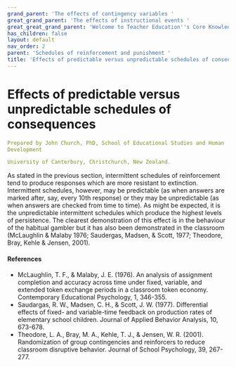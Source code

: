 ```yaml
---
grand_parent: 'The effects of contingency variables '
great_grand_parent: 'The effects of instructional events '
great_great_grand_parent: 'Welcome to Teacher Education''s Core Knowledge and Skills.'
has_children: false
layout: default
nav_order: 2
parent: 'Schedules of reinforcement and punishment '
title: 'Effects of predictable versus unpredictable schedules of consequences '
---
```

# Effects of predictable versus unpredictable schedules of consequences


```yaml
Prepared by John Church, PhD, School of Educational Studies and Human
Development

University of Canterbury, Christchurch, New Zealand.
```


As stated in the previous section, intermittent schedules of
reinforcement tend to produce responses which are more resistant to
extinction. Intermittent schedules, however, may be predictable (as when
answers are marked after, say, every 10th response) or they may be
unpredictable (as when answers are checked from time to time). As might
be expected, it is the unpredictable intermittent schedules which
produce the highest levels of persistence. The clearest demonstration of
this effect is in the behaviour of the habitual gambler but it has also
been demonstrated in the classroom (McLaughlin & Malaby 1976; Saudergas,
Madsen, & Scott, 1977; Theodore, Bray, Kehle & Jensen, 2001).


#### References

-   McLaughlin, T. F., & Malaby, J. E. (1976). An analysis of assignment
    completion and accuracy across time under fixed, variable, and
    extended token exchange periods in a classroom token economy.
    Contemporary Educational Psychology, 1, 346-355.
-   Saudargas, R. W., Madsen, C. H., & Scott, J. W. (1977). Differential
    effects of fixed- and variable-time feedback on production rates of
    elementary school children. Journal of Applied Behavior Analysis,
    10, 673-678.
-   Theodore, L. A., Bray, M. A., Kehle, T. J., & Jensen, W. R. (2001).
    Randomization of group contingencies and reinforcers to reduce
    classroom disruptive behavior. Journal of School Psychology, 39,
    267-277.
